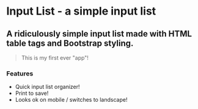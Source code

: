 #	Input List - a simple input list

## A ridiculously simple input list made with HTML table tags and Bootstrap styling.

> This is my first ever "app"!

### Features
* Quick input list organizer!
* Print to save!
* Looks ok on mobile / switches to landscape!